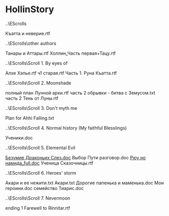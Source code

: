 # HollinStory
..\EScrolls

Къатта и неверие.rtf

..\EScrolls\other authors

Танары и Аттары.rtf
Холлин_Часть первая+Тацу.rtf

..\EScrolls\Scroll 1. By eyes of

Алхе Хэлье.rtf
ч1 старая.rtf
Часть 1. Руна Къатта.rtf

..\EScrolls\Scroll 2. Moonshade

полный план Лунной арки.rtf
часть 2 обрывки - битва с Земусом.txt
часть 2 Тень от Луны.rtf

..\EScrolls\Scroll 3. Don't myth me

Plan for Ahhi Falling.txt

..\EScrolls\Scroll 4. Normal history (My faithful Blesslings)

Ученики.doc

..\EScrolls\Scroll 5. Elemental Evil

[Безумие Драконьих Слез.doc](https://github.com/vergona/HollinStory/blob/master/S5%20Dragon%20Despair.md)
Выбор Пути разговор.doc
[Рюу но намида_full.doc](https://github.com/vergona/HollinStory/blob/master/S5%20Ryuu_no_namida.md)
Ученица Сказочницы.rtf

..\EScrolls\Scroll 6. Heroes' storm

Акари и ее нежити.txt
Акари.txt
Дорогие папенька и маменька.doc
Мои героини.doc
семейство Тиарис.doc

..\EScrolls\Scroll 7. Nevermoon

ending 1 Farewell to Rinnitar.rtf

